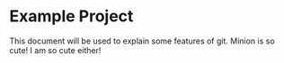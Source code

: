 # Example Project

This document will be used to explain some features of git.
Minion is so cute!
I am so cute either!
